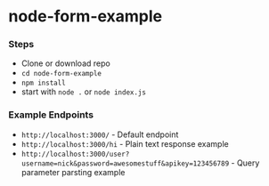 # node-form-example

### Steps
- Clone or download repo
- `cd node-form-example`
- `npm install`
- start with `node .` or `node index.js`

### Example Endpoints
- `http://localhost:3000/` - Default endpoint
- `http://localhost:3000/hi` - Plain text response example
- `http://localhost:3000/user?username=nick&password=awesomestuff&apikey=123456789` - Query parameter parsting example

